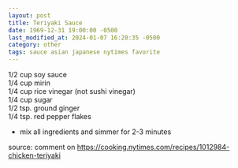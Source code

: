 ```yaml
---
layout: post
title: Teriyaki Sauce
date: 1969-12-31 19:00:00 -0500
last_modified_at: 2024-01-07 16:20:35 -0500
category: other
tags: sauce asian japanese nytimes favorite
---
```


1/2 cup soy sauce  
1/4 cup mirin  
1/4 cup rice vinegar (not sushi vinegar)  
1/4 cup sugar  
1/2 tsp. ground ginger  
1/4 tsp. red pepper flakes  

* mix all ingredients and simmer for 2-3 minutes

source: comment on <https://cooking.nytimes.com/recipes/1012984-chicken-teriyaki>
